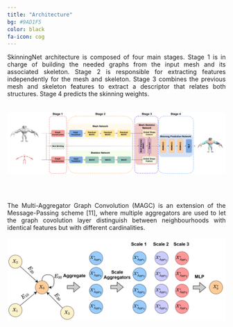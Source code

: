 ```yaml
---
title: "Architecture"
bg: #9AD1F5
color: black
fa-icon: cog
---
```

<div style="text-align: justify">
SkinningNet architecture is composed of four main stages. Stage 1 is in charge of building the needed graphs from the input mesh and its associated skeleton. Stage 2 is responsible for extracting features independently for the mesh and skeleton. Stage 3 combines the previous mesh and skeleton features to extract a descriptor that relates both structures. Stage 4 predicts the skinning weights.
</div>
 <br /><br />
<div style="text-align: center"> 
	<img src="./assets/arch.png" alt="arch"/>
</div>

<br /><br />

<div style="text-align: justify">
The Multi-Aggregator Graph Convolution (MAGC) is an extension of the Message-Passing scheme [11], where multiple aggregators are used to let the graph covolution layer distinguish between neighbourhoods with identical features but with different cardinalities.
 <br /><br />
<div style="text-align: center"> 
   <img src="./assets/magc.png" alt="magc">
</div>

</div>





